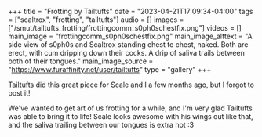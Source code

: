 +++
title = "Frotting by Tailtufts"
date = "2023-04-21T17:09:34-04:00"
tags = ["scaltrox", "frotting", "tailtufts"]
audio = []
images = ["/smut/tailtufts_frotting/frottingcomm_s0ph0schestfix.png"]
videos = []
main_image = "frottingcomm_s0ph0schestfix.png"
main_image_alttext = "A side view of s0ph0s and Scaltrox standing chest to chest, naked.  Both are erect, with cum dripping down their cocks. A drip of saliva trails between both of their tongues."
main_image_source = "https://www.furaffinity.net/user/tailtufts"
type = "gallery"
+++

[Tailtufts](https://www.furaffinity.net/user/tailtufts) did this great piece for Scale and I a few months ago, but I forgot to post it!<!--more-->

We've wanted to get art of us frotting for a while, and I'm very glad Tailtufts was able to bring it to life!  Scale looks awesome with his wings out like that, and the saliva trailing between our tongues is extra hot :3
